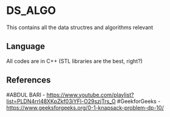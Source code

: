 # DS_ALGO
This contains all the data structres and algorithms relevant


## Language
All codes are in C++ (STL libraries are the best, right?)


## References
#ABDUL BARI - https://www.youtube.com/playlist?list=PLDN4rrl48XKpZkf03iYFl-O29szjTrs_O
#GeekforGeeks - https://www.geeksforgeeks.org/0-1-knapsack-problem-dp-10/
